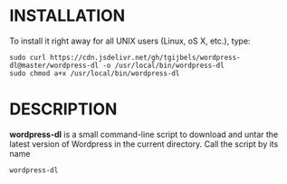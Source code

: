 # INSTALLATION

To install it right away for all UNIX users (Linux, oS X, etc.), type:

  ```
  sudo curl https://cdn.jsdelivr.net/gh/tgijbels/wordpress-dl@master/wordpress-dl -o /usr/local/bin/wordpress-dl
  sudo chmod a+x /usr/local/bin/wordpress-dl
  ```
  
# DESCRIPTION
**wordpress-dl** is a small command-line script to download and untar the latest version of Wordpress in the current directory. Call the script by its name

  ```
  wordpress-dl
  ```
